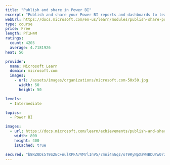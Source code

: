 ```yaml
---
title: "Publish and share in Power BI"
excerpt: "Publish and share your Power BI reports and dashboards to teammates in your organization or to everyone on the web."
webUrl: https://docs.microsoft.com/en-us/learn/modules/publish-share-power-bi/
type: course
price: Free
length: PT1H4M
ratings:
  count: 4205
  average: 4.7181926
heat: 56

provider:
  name: Microsoft Learn
  domain: microsoft.com
  images:
    - url: /assets/images/organizations/microsoft.com-50x50.jpg
      width: 50
      height: 50

levels:
  - Intermediate

topics:
  - Power BI

images:
  - url: https://docs.microsoft.com/learn/achievements/publish-and-share-with-power-bi-desktop-social.png
    width: 800
    height: 400
    isCached: true

secured: "b8RZ0Ds5T9S2EC+nulXPFA7VM7lInV5/7mni4nGqz/oT9RyNpXaW4BDUYw0r3bmC2Ud8BzYSB668VYLlUW+Mpn2nHzuG7M5G2D/tmPcIR/JrJDRNzGMSoXBdwhiMTsrcX628j/YefRSoN7pgYrlUzQJsUMJEH/G3fSSBJ3c3alnFVana1iR6hUu5/PxRAKYLzjOT4Ad4DmwdWqx4p3jm7kzWRL7cVZ1vkw6xPOdPzFeUIPO4vxZyCuP5Wn0L0YMarfGabvtAOiMqollCX6CHIygxlkgxeBSetqDlSZw4NxedMOgZyyqRuJoAtlLTv/v0wjPjQoiKmJz9vxYIvL0sFsOkD1H1oDxfxbBt/ACymhQnjxPNcp9s+18yQT+8uA/tzBRMwHOQ1XpvzvepRsWe+08sZ02XbPdYtf1T0vOENt4=;z6e7HDUByuK3NvAJ+vM/Bg=="
---
```


